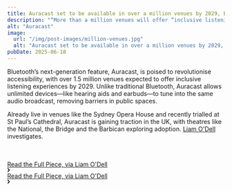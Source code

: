 ```yaml
---
title: Auracast set to be available in over a million venues by 2029, Bluetooth report says
description: "“More than a million venues will offer “inclusive listening experiences” using Bluetooth’s Auracast feature by 2029, the organisation has said, in a week which saw a live demonstration of the technology take place at St Paul’s Cathedral.”"
alt: "Auracast"
image:
  url: "/img/post-images/million-venues.jpg"
  alt: "Auracast set to be available in over a million venues by 2029, Bluetooth report says"
pubDate: 2025-06-18
---
```


Bluetooth’s next-generation feature, Auracast, is poised to revolutionise accessibility, with over 1.5 million venues expected to offer inclusive listening experiences by 2029. Unlike traditional Bluetooth, Auracast allows unlimited devices—like hearing aids and earbuds—to tune into the same audio broadcast, removing barriers in public spaces.

Already live in venues like the Sydney Opera House and recently trialled at St Paul’s Cathedral, Auracast is gaining traction in the UK, with theatres like the National, the Bridge and the Barbican exploring adoption. <a class="teal-text" href="https://liamodell.com">Liam O'Dell</a> investigates.

   <div class="home-b-button-wrap" style="margin-top:3rem;">
          <a href="https://liamodell.com/2025/05/16/auracast-set-to-be-available-in-over-a-million-venues-by-2029-bluetooth-report-says/" class="cta-main accent w-inline-block">
            <div class="button-animation-hide">
              <div class="button-animation-wrap">
                <div class="button-content-tile">
                  <div>Read the Full Piece, via Liam O'Dell</div>
                  <div class="button-arrow w-embed">
                    <svg
                      width="7"
                      height="10"
                      viewBox="0 0 7 10"
                      fill="none"
                      xmlns="http://www.w3.org/2000/svg"
                    >
                      <path
                        d="M1 9L5 5L1 1"
                        stroke="currentColor"
                        stroke-width="2"></path>
                    </svg>
                  </div>
                </div>
                <div class="button-content-tile">
                  <div>Read the Full Piece, via Liam O'Dell</div>
                  <div class="button-arrow w-embed">
                    <svg
                      width="7"
                      height="10"
                      viewBox="0 0 7 10"
                      fill="none"
                      xmlns="http://www.w3.org/2000/svg"
                    >
                      <path
                        d="M1 9L5 5L1 1"
                        stroke="currentColor"
                        stroke-width="2"></path>
                    </svg>
                  </div>
                </div>
              </div>
            </div>
          </a>
        </div>
